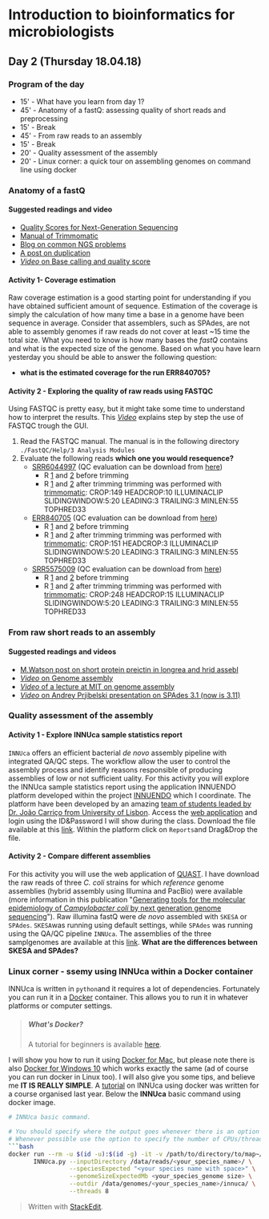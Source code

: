 ﻿# Introduction to bioinformatics for microbiologists

## Day 2 (Thursday 18.04.18)

### Program of the day

* 15'  - What have you learn from day 1?
* 45' - Anatomy of a fastQ: assessing quality of short reads and preprocessing
* 15' - Break
* 45' - From raw reads to an assembly
* 15' - Break
* 20' - Quality assessment of the assembly 
* 20' - Linux corner: a quick tour on assembling genomes on command line using docker 
### Anatomy of a fastQ
#### Suggested readings and video
* [Quality Scores for Next-Generation Sequencing](https://www.illumina.com/documents/products/technotes/technote_Q-Scores.pdf)
* [Manual of Trimmomatic](https://www.google.fi/search?q=trimmomatic+manual&rlz=1C1GGRV_enFI752FI752&oq=trimmom&aqs=chrome.2.69i57j0l5.3023j0j4&sourceid=chrome&ie=UTF-8)
* [Blog on common NGS problems](https://sequencing.qcfail.com/)
* [A post on duplication](http://proteo.me.uk/2013/09/a-new-way-to-look-at-duplication-in-fastqc-v0-11/)
* [*Video* on Base calling and quality score](https://www.youtube.com/watch?v=U4QnpciIJhM&t=8s)

#### Activity 1- Coverage estimation
Raw coverage estimation is a good starting point for understanding if you have obtained sufficient amount of sequence. Estimation of the coverage is simply the calculation of how many time a base in a genome have been sequence in average. Consider that assemblers, such as SPAdes, are not able to assembly genomes if raw reads do not cover at least ~15 time the total size. What you need to know is how many bases the *fastQ* contains and what is the expected size of the genome. Based on what you have learn yesterday you should be able to answer the following question:
* **what is the estimated coverage for the run ERR840705?**
#### Activity 2 - Exploring the quality of raw reads using FASTQC
Using FASTQC is pretty easy, but it might take some time to understand how to interpret the results. This [*Video*](https://www.youtube.com/watch?v=bz93ReOv87Y) explains step by step the use of FASTQC trough the GUI. 
1. Read the FASTQC manual. The manual is in the following directory `./FastQC/Help/3 Analysis Modules`  
2. Evaluate the following reads **which one you would resequence?** 
	* [SRR6044997](https://www.ebi.ac.uk/ena/data/view/SRR6044997) (QC evaluation can be download from [here](https://www.dropbox.com/sh/zt3gcfkq9t6dbvb/AACaVuU3jbOjo8IrHE1DSqq0a?dl=0))
		* R [1](ftp://ftp.sra.ebi.ac.uk/vol1/fastq/SRR604/007/SRR6044997/SRR6044997_1.fastq.gz) and [2](ftp://ftp.sra.ebi.ac.uk/vol1/fastq/SRR604/007/SRR6044997/SRR6044997_2.fastq.gz) before trimming
		* R [1](https://www.dropbox.com/s/kd5p32oeq93wmv9/SRR6044997_1P.fastq.gz?dl=0) and [2](https://www.dropbox.com/s/4r5u0wfiiu4aar5/SRR6044997_2P.fastq.gz?dl=0) after trimming 
		trimming was performed with [trimmomatic](http://www.usadellab.org/cms/?page=trimmomatic): CROP:149 HEADCROP:10 ILLUMINACLIP SLIDINGWINDOW:5:20 LEADING:3 TRAILING:3 MINLEN:55 TOPHRED33
	* [ERR840705](https://www.ebi.ac.uk/ena/data/view/ERR840705) (QC evaluation can be download from [here](https://www.dropbox.com/sh/m7rp2w5sfiypp17/AAA14MmV1m5bAH5X1hJBNLpqa?dl=0))
		* R [1](ftp://ftp.sra.ebi.ac.uk/vol1/fastq/ERR840/ERR840705/ERR840705_1.fastq.gz) and [2](ftp://ftp.sra.ebi.ac.uk/vol1/fastq/ERR840/ERR840705/ERR840705_2.fastq.gz) before trimming
		* R [1](https://www.dropbox.com/s/9v9u3xllkwc7sg3/ERR840705_1P.fastq.gz?dl=0) and [2](https://www.dropbox.com/s/2hchiqtt8znf28x/ERR840705_2P.fastq.gz?dl=0) after trimming 
		trimming was performed with [trimmomatic](http://www.usadellab.org/cms/?page=trimmomatic): CROP:151 HEADCROP:3 ILLUMINACLIP SLIDINGWINDOW:5:20 LEADING:3 TRAILING:3 MINLEN:55 TOPHRED33
	* [SRR5575009](https://www.ebi.ac.uk/ena/data/view/SRR5575009) (QC evaluation can be download from [here](https://www.dropbox.com/sh/05ziuunglesym3y/AAC6zby73qOj_UjlHqJ_OA1Ca?dl=0))
		* R [1](ftp://ftp.sra.ebi.ac.uk/vol1/fastq/SRR557/009/SRR5575009/SRR5575009_1.fastq.gz) and [2](ftp://ftp.sra.ebi.ac.uk/vol1/fastq/SRR557/009/SRR5575009/SRR5575009_2.fastq.gz) before trimming
		* R [1](https://www.dropbox.com/s/9jucxjms632h8jy/SRR5575009_1P.fastq.gz?dl=0) and [2](https://www.dropbox.com/s/9ksne5wcd8yvmfv/SRR5575009_2P.fastq.gz?dl=0) after trimming 
		trimming was performed with [trimmomatic](http://www.usadellab.org/cms/?page=trimmomatic): CROP:248 HEADCROP:15 ILLUMINACLIP SLIDINGWINDOW:5:20 LEADING:3 TRAILING:3 MINLEN:55 TOPHRED33
### From raw short reads to an assembly
#### Suggested readings and videos
* [M.Watson post on short protein preictin in longrea and hrid assebl](http://www.opiniomics.or/withgreatpoercomesgreatresonsibilit/)
* [*Video* on Genome assembly](https://www.youtube.com/watch?v=sysnKQvqmnk)
* [*Video* of a lecture at MIT on genome assembly](https://www.youtube.com/watch?v=ZYW2AeDE6wU)
* [*Video* on Andrey Prjibelski presentation on SPAdes 3.1 (now is 3.11)](https://www.youtube.com/watch?v=vFA7BGzNMss)
###  Quality assessment of the assembly 
#### Activity 1 - Explore INNUca sample statistics report
`INNUca` offers an efficient bacterial *de novo* assembly pipeline with integrated QA/QC steps. The workflow allow the user to control the assembly process and identify reasons responsible of producing assemblies of low or not sufficient uality. For this activity you will explore the INNUca sample statistics report using the application INNUENDO platform developed within the project [INNUENDO](www.innuendoweb.org) which I coordinate. The platform have been developed by an amazing [team of students leaded by Dr. João Carriço from University of Lisbon](https://github.com/B-UMMI).
Access the [web application](https://192.92.149.157/app/) and login using the ID&Password I will show during the class. Download the file available at this [link](https://www.dropbox.com/s/yqq3jmn7cr1fqn3/IBM.json?dl=0). Within the platform click on `Reports`and Drag&Drop the file.

#### Activity 2 - Compare different assemblies 
For this activity you will use the web application of [QUAST](http://quast.bioinf.spbau.ru/). 
I have download the raw reads of three *C. coli* strains for which *reference* genome assemblies (hybrid assembly using Illumina and PacBio) were available (more information in this publication "[Generating tools for the molecular epidemiology of *Campylobacter coli* by next generation genome sequencing](https://www.food.gov.uk/sites/default/files/fs101087finalreport.pdf)"). Raw illumina fastQ were *de novo* assembled with `SKESA` or `SPAdes`. `SKESA`was running using default settings, while `SPAdes` was running using the QA/QC pipeline `INNUca`. The assemblies of the three samplgenomes are available at this [link](https://www.dropbox.com/sh/dopklm8cgg5g3pj/AACidpm9Do6hRi_jq8A29XK4a?dl=0). **What are the differences between SKESA and SPAdes?**  
### Linux corner - ssemy using INNUca within a Docker container 
INNUca is written in `python`and it requires a lot of dependencies. Fortunately you can run it in a [Docker](https://www.docker.com/what-docker) container. This allows you to run it in whatever platforms or computer settings. 

> ##### What's Docker? 
> A tutorial for beginners is available [here](https://docker-curriculum.com/).

I will show you how to run it using [Docker for Mac](https://docs.docker.com/docker-for-mac/install/), but please note there is also [Docker for Windows 10](https://docs.docker.com/docker-for-windows/install/) which works exactly the same (ad of course you can run docker in Linux too). 
I will also give you some tips, and believe me **IT IS REALLY SIMPLE**. A [tutorial](https://github.com/INNUENDOCON/MicrobialGenomeMetagenomeCourse/blob/master/MPM_workingwithINNUCA.md) on INNUca using docker was written for a course organised last year.
Below the **INNUca** basic command using docker image.
```bash
# INNUca basic command.

# You should specify where the output goes whenever there is an option to do that.
# Whenever possible use the option to specify the number of CPUs/threads to be used
```bash
docker run --rm -u $(id -u):$(id -g) -it -v /path/to/directory/to/map~/:/data/ ummidock/innuca:3.21 \
       INNUca.py --inputDirectory /data/reads/<your_species_name>/ \
                 --speciesExpected "<your species name with space>" \
                 --genomeSizeExpectedMb <your_species_genome size> \
                 --outdir /data/genomes/<your_species_name>/innuca/ \
                 --threads 8
```

> Written with [StackEdit](https://stackedit.io/).
